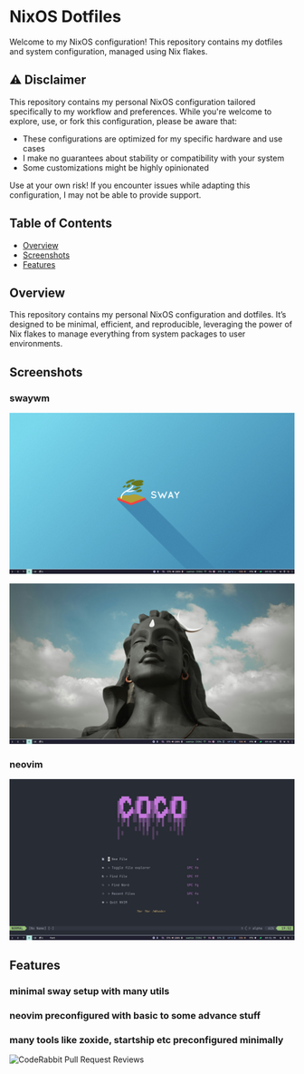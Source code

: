 # NixOS Dotfiles

Welcome to my NixOS configuration! This repository contains my dotfiles and system configuration, managed using Nix flakes.

## ⚠️ Disclaimer

This repository contains my personal NixOS configuration tailored specifically to my workflow and preferences. While you're welcome to explore, use, or fork this configuration, please be aware that:

- These configurations are optimized for my specific hardware and use cases
- I make no guarantees about stability or compatibility with your system
- Some customizations might be highly opinionated

Use at your own risk! If you encounter issues while adapting this configuration, I may not be able to provide support.

## Table of Contents

- [Overview](#overview)
- [Screenshots](#Screenshots)
- [Features](#features)

## Overview

This repository contains my personal NixOS configuration and dotfiles. It’s designed to be minimal, efficient, and reproducible, leveraging the power of Nix flakes to manage everything from system packages to user environments.

## Screenshots

### swaywm

![swaywm](images/screenshots/swaywm-basic.png)

![swaywm](images/screenshots/sway-desktop.png)

### neovim

![neovim](images/screenshots/neovim.png)

## Features

### minimal sway setup with many utils

### neovim preconfigured with basic to some advance stuff

### many tools like zoxide, startship etc preconfigured minimally

![CodeRabbit Pull Request Reviews](https://img.shields.io/coderabbit/prs/github/sachinchaudhary1808/nixos-dotfiles?utm_source=oss&utm_medium=github&utm_campaign=sachinchaudhary1808%2Fnixos-dotfiles&labelColor=171717&color=FF570A&link=https%3A%2F%2Fcoderabbit.ai&label=CodeRabbit+Reviews)
